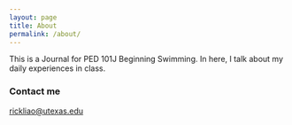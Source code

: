 ```yaml
---
layout: page
title: About
permalink: /about/
---
```


This is a Journal for PED 101J Beginning Swimming. In here, I talk about my daily experiences in class.

### Contact me

[rickliao@utexas.edu](mailto:rickliao@utexas.edu)